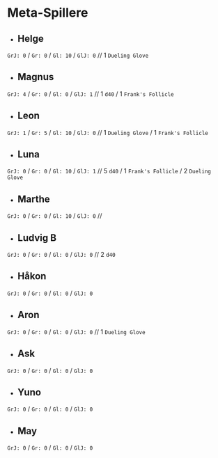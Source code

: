 # Meta-Spillere 

- ## Helge 
`GrJ: 0` / `Gr: 0` / `Gl: 10` / `GlJ: 0` // 1 `Dueling Glove` 
- ## Magnus 
`GrJ: 4` / `Gr: 0` / `Gl: 0` / `GlJ: 1` // 1 `d40` / 1 `Frank's Follicle` 
- ## Leon 
`GrJ: 1` / `Gr: 5` / `Gl: 10` / `GlJ: 0` // 1 `Dueling Glove` / 1 `Frank's Follicle`
- ## Luna 
`GrJ: 0` / `Gr: 0` / `Gl: 10` / `GlJ: 1` // 5 `d40` / 1 `Frank's Follicle` / 2 `Dueling Glove`
- ## Marthe
`GrJ: 0` / `Gr: 0` / `Gl: 10` / `GlJ: 0` // 
- ## Ludvig B
`GrJ: 0` / `Gr: 0` / `Gl: 0` / `GlJ: 0` // 2 `d40`

- ## Håkon
`GrJ: 0` / `Gr: 0` / `Gl: 0` / `GlJ: 0`
- ## Aron 
`GrJ: 0` / `Gr: 0` / `Gl: 0` / `GlJ: 0` // 1 `Dueling Glove` 
- ## Ask
`GrJ: 0` / `Gr: 0` / `Gl: 0` / `GlJ: 0`
- ## Yuno
`GrJ: 0` / `Gr: 0` / `Gl: 0` / `GlJ: 0`
- ## May 
`GrJ: 0` / `Gr: 0` / `Gl: 0` / `GlJ: 0` 
